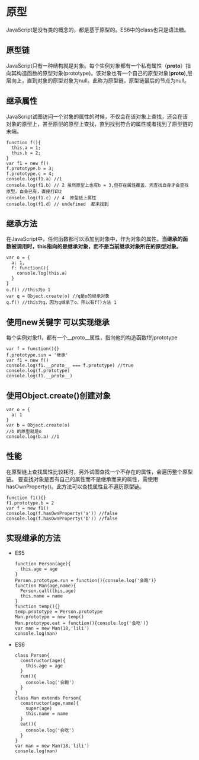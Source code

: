 # 原型

JavaScript是没有类的概念的，都是基于原型的。ES6中的class也只是语法糖。

## 原型链

JavaScript只有一种结构就是对象。每个实例对象都有一个私有属性（__proto__）指向其构造函数的原型对象(prototype)。该对象也有一个自己的原型对象(__proto__),层层向上，直到对象的原型对象为null。此称为原型链，原型链最后的节点为null。

## 继承属性

JavaScript试图访问一个对象的属性的时候，不仅会在该对象上查找，还会在该对象的原型上，甚至原型的原型上查找，直到找到符合的属性或者找到了原型链的末端。
```
function f(){
  this.a = 1;
  this.b = 2;
}
var f1 = new f()
f.prototype.b = 3;
f.prototype.c = 4;
console.log(f1.a) //1
console.log(f1.b) // 2 虽然原型上也有b = 3,但存在属性覆盖，先查找自身才会查找原型，自身已有，直接打印2
console.log(f1.c) // 4  原型链上属性  
console.log(f1.d) // undefined  都未找到
```

## 继承方法

在JavaScript中，任何函数都可以添加到对象中，作为对象的属性。**当继承的函数被调用时，this指向的是继承对象，而不是当前继承对象所在的原型对象。**
```
var o = {
  a: 1,
  f: function(){
    console.log(this.a)
  }
}
o.f() //this为o 1
var q = Object.create(o) //q是o的继承对象
q.f() //this为q，因为q继承了o，所以有f()方法 1
```

## 使用new关键字 可以实现继承

每个实例对象f1，都有一个__proto__属性，指向他的构造函数f的prototype
```
var f = function(){}
f.prototype.sun = '继承'
var f1 = new f()
console.log(f1.__proto__ === f.prototype) //true
console.log(f.prototype)
console.log(f1.__proto__)
```

## 使用Object.create()创建对象

```
var o = {
  a: 1
}
var b = Object.create(o)
//b 的原型就是o
console.log(b.a) //1
```

## 性能

在原型链上查找属性比较耗时，另外试图查找一个不存在的属性，会遍历整个原型链。
要查找对象是否有自己的属性而不是继承而来的属性，需使用hasOwnProperty()。此方法可以查找属性且不遍历原型链。
```
function f1(){}
f1.prototype.b = 2
var f = new f1()
console.log(f.hasOwnProperty('a')) //false
console.log(f.hasOwnProperty('b')) //false
```

## 实现继承的方法

- ES5
  ```
  function Person(age){
    this.age = age
  }
  Person.prototype.run = function(){console.log('会跑')}
  function Man(age,name){
    Person.call(this,age)
    this.name = name
  }
  function temp(){}
  temp.prototype = Person.prototype
  Man.prototype = new temp()
  Man.prototype.eat = function(){console.log('会吃')}
  var man = new Man(18,'lili')
  console.log(man)
  ```
- ES6
  ```
  class Person{
    constructor(age){
      this.age = age
    }
    run(){
      console.log('会跑')
    }
  }
  class Man extends Person{
    constructor(age,name){
      super(age)
      this.name = name
    }
    eat(){
      console.log('会吃')
    }
  }
  var man = new Man(18,'lili')
  console.log(man)
  ```


